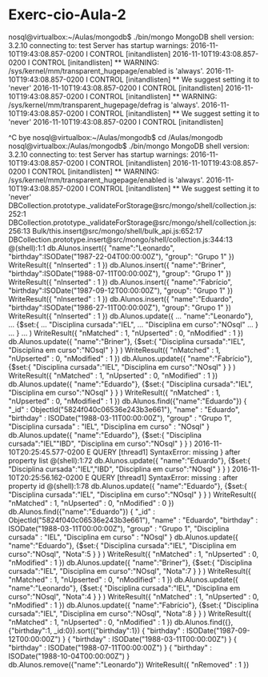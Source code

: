 # Exerc-cio-Aula-2

nosql@virtualbox:~/Aulas/mongodb$ ./bin/mongo
MongoDB shell version: 3.2.10
connecting to: test
Server has startup warnings:
2016-11-10T19:43:08.857-0200 I CONTROL [initandlisten]
2016-11-10T19:43:08.857-0200 I CONTROL [initandlisten] ** WARNING: /sys/kernel/mm/transparent_hugepage/enabled is 'always'.
2016-11-10T19:43:08.857-0200 I CONTROL [initandlisten] ** We suggest setting it to 'never'
2016-11-10T19:43:08.857-0200 I CONTROL [initandlisten]
2016-11-10T19:43:08.857-0200 I CONTROL [initandlisten] ** WARNING: /sys/kernel/mm/transparent_hugepage/defrag is 'always'.
2016-11-10T19:43:08.857-0200 I CONTROL [initandlisten] ** We suggest setting it to 'never'
2016-11-10T19:43:08.857-0200 I CONTROL [initandlisten]

^C
bye
nosql@virtualbox:~/Aulas/mongodb$ cd /Aulas/mongodb
nosql@virtualbox:/Aulas/mongodb$ ./bin/mongo
MongoDB shell version: 3.2.10
connecting to: test
Server has startup warnings:
2016-11-10T19:43:08.857-0200 I CONTROL [initandlisten]
2016-11-10T19:43:08.857-0200 I CONTROL [initandlisten] ** WARNING: /sys/kernel/mm/transparent_hugepage/enabled is 'always'.
2016-11-10T19:43:08.857-0200 I CONTROL [initandlisten] ** We suggest setting it to 'never'
DBCollection.prototype._validateForStorage@src/mongo/shell/collection.js:252:1
DBCollection.prototype._validateForStorage@src/mongo/shell/collection.js:256:13
Bulk/this.insert@src/mongo/shell/bulk_api.js:652:17
DBCollection.prototype.insert@src/mongo/shell/collection.js:344:13
@(shell):1:1
db.Alunos.insert({ "name":"Leonardo", "birthday":ISODate("1987-22-04T00:00:00Z"), "group": "Grupo 1" })
WriteResult({ "nInserted" : 1 })
db.Alunos.insert({ "name":"Briner", "birthday":ISODate("1988-07-11T00:00:00Z"), "group": "Grupo 1" })
WriteResult({ "nInserted" : 1 })
db.Alunos.insert({ "name":"Fabrício", "birthday":ISODate("1987-09-12T00:00:00Z"), "group": "Grupo 1" })
WriteResult({ "nInserted" : 1 })
db.Alunos.insert({ "name":"Eduardo", "birthday":ISODate("1986-27-11T00:00:00Z"), "group": "Grupo 1" })
WriteResult({ "nInserted" : 1 })
db.Alunos.update({
... "name":"Leonardo"},
... {$set:{
... "Disciplina cursada":"IEL",
... "Disciplina em curso":"NOsql"
... }
... }
... )
WriteResult({ "nMatched" : 1, "nUpserted" : 0, "nModified" : 1 })
db.Alunos.update({ "name":"Briner"}, {$set:{ "Disciplina cursada":"IEL", "Disciplina em curso":"NOsql" } } )
WriteResult({ "nMatched" : 1, "nUpserted" : 0, "nModified" : 1 })
db.Alunos.update({ "name":"Fabrício"}, {$set:{ "Disciplina cursada":"IEL", "Disciplina em curso":"NOsql" } } )
WriteResult({ "nMatched" : 1, "nUpserted" : 0, "nModified" : 1 })
db.Alunos.update({ "name":"Eduardo"}, {$set:{ "Disciplina cursada":"IEL", "Disciplina em curso":"NOsql" } } )
WriteResult({ "nMatched" : 1, "nUpserted" : 0, "nModified" : 1 })
db.Alunos.find({"name":"Eduardo"})
{ "_id" : ObjectId("5824f040c06536e243b3e661"), "name" : "Eduardo", "birthday" : ISODate("1988-03-11T00:00:00Z"), "group" : "Grupo 1", "Disciplina cursada" : "IEL", "Disciplina em curso" : "NOsql" }
db.Alunos.update({ "name":"Eduardo"}, {$set:{ "Disciplina cursada":"IEL""IBD", "Disciplina em curso":"NOsql" } } )
2016-11-10T20:25:45.577-0200 E QUERY [thread1] SyntaxError: missing } after property list @(shell):1:72
db.Alunos.update({ "name":"Eduardo"}, {$set:{ "Disciplina cursada":"IEL","IBD", "Disciplina em curso":"NOsql" } } )
2016-11-10T20:25:56.162-0200 E QUERY [thread1] SyntaxError: missing : after property id @(shell):1:78
db.Alunos.update({ "name":"Eduardo"}, {$set:{ "Disciplina cursada":"IEL", "Disciplina em curso":"NOsql" } } )
WriteResult({ "nMatched" : 1, "nUpserted" : 0, "nModified" : 0 })
db.Alunos.find({"name":"Eduardo"})
{ "_id" : ObjectId("5824f040c06536e243b3e661"), "name" : "Eduardo", "birthday" : ISODate("1988-03-11T00:00:00Z"), "group" : "Grupo 1", "Disciplina cursada" : "IEL", "Disciplina em curso" : "NOsql" }
db.Alunos.update({ "name":"Eduardo"}, {$set:{ "Disciplina cursada":"IEL", "Disciplina em curso":"NOsql", "Nota":5 } } )
WriteResult({ "nMatched" : 1, "nUpserted" : 0, "nModified" : 1 })
db.Alunos.update({ "name":"Briner"}, {$set:{ "Disciplina cursada":"IEL", "Disciplina em curso":"NOsql", "Nota":7 } } )
WriteResult({ "nMatched" : 1, "nUpserted" : 0, "nModified" : 1 })
db.Alunos.update({ "name":"Leonardo"}, {$set:{ "Disciplina cursada":"IEL", "Disciplina em curso":"NOsql", "Nota":4 } } )
WriteResult({ "nMatched" : 1, "nUpserted" : 0, "nModified" : 1 })
db.Alunos.update({ "name":"Fabrício"}, {$set:{ "Disciplina cursada":"IEL", "Disciplina em curso":"NOsql", "Nota":8 } } )
WriteResult({ "nMatched" : 1, "nUpserted" : 0, "nModified" : 1 })
db.Alunos.find({},{"birthday":1, _id:0}).sort({"birthday":1})
{ "birthday" : ISODate("1987-09-12T00:00:00Z") }
{ "birthday" : ISODate("1988-03-11T00:00:00Z") }
{ "birthday" : ISODate("1988-07-11T00:00:00Z") }
{ "birthday" : ISODate("1988-10-04T00:00:00Z") }
db.Alunos.remove({"name":"Leonardo"})
WriteResult({ "nRemoved" : 1 })
